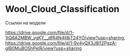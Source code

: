 # Wool_Cloud_Classification

Ссылки на модели

https://drive.google.com/file/d/1-1tQ6A2MBW_vgKY__dfR4N4lj8iT24YO/view?usp=sharing, 
https://drive.google.com/file/d/1-9v4yQX3J8l12PgzA-gIB0MuBOShPeIR/view?usp=sharing
